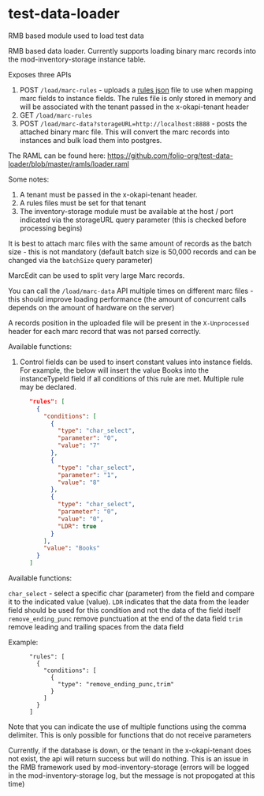 # test-data-loader
RMB based module used to load test data

RMB based data loader. Currently supports loading binary marc records into the mod-inventory-storage instance table.

Exposes three APIs
1. POST `/load/marc-rules` - uploads a [rules json](https://github.com/folio-org/test-data-loader/blob/master/ramls/rules.json) file to use when mapping marc fields to instance fields. The rules file is only stored in memory and will be associated with the tenant passed in the x-okapi-tenant header
2.  GET `/load/marc-rules`
3. POST `/load/marc-data?storageURL=http://localhost:8888` - posts the attached binary marc file. This will convert the marc records into instances and bulk load them into postgres.

The RAML can be found here:
https://github.com/folio-org/test-data-loader/blob/master/ramls/loader.raml

Some notes:

 1. A tenant must be passed in the x-okapi-tenant header.
 2. A rules files must be set for that tenant
 3. The inventory-storage module must be available at the host / port indicated via the storageURL query parameter (this is checked before processing begins)

It is best to attach marc files with the same amount of records as the batch size - this is not mandatory (default batch size is 50,000 records and can be changed via the `batchSize` query parameter)

MarcEdit can be used to split very large Marc records.

You can call the `/load/marc-data` API multiple times on different marc files - this should improve loading performance (the amount of concurrent calls depends on the amount of hardware on the server)

A records position in the uploaded file will be present in the `X-Unprocessed` header for each marc record that was not parsed correctly.

Available functions:

1. Control fields can be used to insert constant values into instance fields. For example, the below will insert the value Books into the instanceTypeId field if all conditions of this rule are met. Multiple rule may be declared.

```json
      "rules": [
        {
          "conditions": [
            {
              "type": "char_select",
              "parameter": "0",
              "value": "7"
            },
            {
              "type": "char_select",
              "parameter": "1",
              "value": "8"
            },
            {
              "type": "char_select",
              "parameter": "0",
              "value": "0",
              "LDR": true
            }
          ],
          "value": "Books"
        }
      ]
```

Available functions:

`char_select` - select a specific char (parameter) from the field and compare it to the indicated value (value). `LDR` indicates that the data from the leader field should be used for this condition and not the data of the field itself
`remove_ending_punc` remove punctuation at the end of the data field
`trim` remove leading and trailing spaces from the data field

Example:
```
      "rules": [
        {
          "conditions": [
            {
              "type": "remove_ending_punc,trim"
            }
          ]
        }
      ]
```
Note that you can indicate the use of multiple functions using the comma delimiter. This is only possible for functions that do not receive parameters

Currently, if the database is down, or the tenant in the x-okapi-tenant does not exist, the api will return success but will do nothing. This is an issue in the RMB framework used by mod-inventory-storage (errors will be logged in the mod-inventory-storage log, but the message is not propogated at this time)
